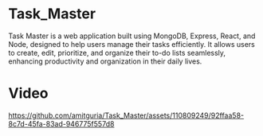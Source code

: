 # Task_Master
Task Master is a web application built using MongoDB, Express, React, and Node, designed to help users manage their tasks efficiently. It allows users to create, edit, prioritize, and organize their to-do lists seamlessly, enhancing productivity and organization in their daily lives.

# Video
https://github.com/amitguria/Task_Master/assets/110809249/92ffaa58-8c7d-45fa-83ad-946775f557d8
